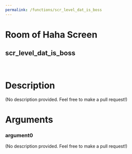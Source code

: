 ```yaml
---
permalink: /functions/scr_level_dat_is_boss
---
```

# Room of Haha Screen  
## scr_level_dat_is_boss  
&nbsp;  
# Description  
(No description provided. Feel free to make a pull request!) 
&nbsp;  
# Arguments
### argument0
(No description provided. Feel free to make a pull request!)
&nbsp;  



